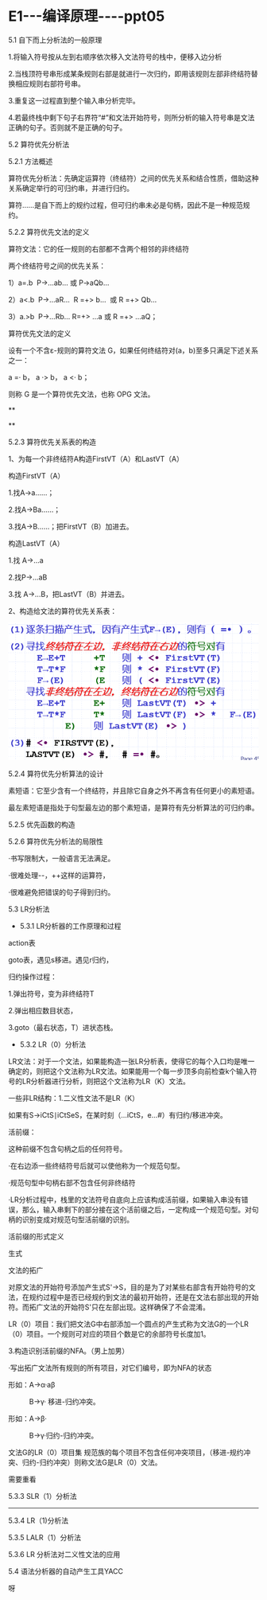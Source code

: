 # E1---编译原理----ppt05

5.1 自下而上分析法的一般原理

1.将输入符号按从左到右顺序依次移入文法符号的栈中，便移入边分析

2.当栈顶符号串形成某条规则右部是就进行一次归约，即用该规则左部非终结符替换相应规则右部符号串。

3.重复这一过程直到整个输入串分析完毕。

4.若最终栈中剩下句子右界符“#”和文法开始符号，则所分析的输入符号串是文法正确的句子。否则就不是正确的句子。

5.2 算符优先分析法

5.2.1 方法概述

算符优先分析法：先确定运算符（终结符）之间的优先关系和结合性质，借助这种关系确定举行的可归约串，并进行归约。

算符……是自下而上的规约过程，但可归约串未必是句柄，因此不是一种规范规约。

5.2.2 算符优先文法的定义

算符文法：它的任一规则的右部都不含两个相邻的非终结符

两个终结符号之间的优先关系：

1）a=.b  P→…ab… 或 P→aQb…

2）a<.b  P→…aR…  R =+> b…  或 R =+> Qb…

3）a.>b  P→…Rb… R=+> …a 或 R =+> …aQ；

算符优先文法的定义

设有一个不含ε-规则的算符文法 G，如果任何终结符对(a，b)至多只满足下述关系之一：

a =· b， a ·> b， a <· b；

则称 G 是一个算符优先文法，也称 OPG 文法。

**

**

5.2.3 算符优先关系表的构造

1、为每一个非终结符A构造FirstVT（A）和LastVT（A）

构造FirstVT（A） 

1.找A->a……；

2.找A->Ba……；

3.找A->B……；把FirstVT（B）加进去。

构造LastVT（A）

1.找 A→...a 

2.找P→...aB

3.找 A→...B，把LastVT（B）并进去。

2、构造给文法的算符优先关系表：

![74a66dd5d56a158a995d4286d6d14191.png](image/74a66dd5d56a158a995d4286d6d14191.png)

5.2.4 算符优先分析算法的设计

素短语：它至少含有一个终结符，并且除它自身之外不再含有任何更小的素短语。

最左素短语是指处于句型最左边的那个素短语，是算符有先分析算法的可归约串。

5.2.5 优先函数的构造

5.2.6 算符优先分析法的局限性

·书写限制大，一般语言无法满足。

·很难处理--，++这样的运算符，

·很难避免把错误的句子得到归约。

5.3 LR分析法

* 5.3.1 LR分析器的工作原理和过程

action表

goto表，遇见s移进。遇见r归约，

归约操作过程：

1.弹出符号，变为非终结符T

2.弹出相应数目状态，

3.goto（最右状态，T）进状态栈。

* 5.3.2 LR（0）分析法

LR文法：对于一个文法，如果能构造一张LR分析表，使得它的每个入口均是唯一确定的，则把这个文法称为LR文法。如果能用一个每一步顶多向前检查k个输入符号的LR分析器进行分析，则把这个文法称为LR（K）文法。

一些非LR结构：1.二义性文法不是LR（K）

如果有S→iCtS∣iCtSeS，在某时刻（…iCtS，e…#）有归约/移进冲突。

活前缀：

这种前缀不包含句柄之后的任何符号。

·在右边添一些终结符号后就可以使他称为一个规范句型。

·规范句型中句柄右部不包含任何非终结符

·LR分析过程中，栈里的文法符号自底向上应该构成活前缀，如果输入串没有错误，那么，输入串剩下的部分接在这个活前缀之后，一定构成一个规范句型。对句柄的识别变成对规范句型活前缀的识别。

活前缀的形式定义

生式

文法的拓广

对原文法的开始符号添加产生式S'->S，目的是为了对某些右部含有开始符号的文法，在规约过程中是否已经规约到文法的最初开始符，还是在文法右部出现的开始符。而拓广文法的开始符S'只在左部出现。这样确保了不会混淆。

LR（0）项目：我们把文法G中右部添加一个圆点的产生式称为文法G的一个LR（0）项目。一个规则可对应的项目个数是它的余部符号长度加1。

3.构造识别活前缀的NFA。（男上加男）

·写出拓广文法所有规则的所有项目，对它们编号，即为NFA的状态

形如：A→α·aβ

　　　B→γ· 移进-归约冲突。

形如：A→β·

　　　B→γ·归约-归约冲突。

文法G的LR（0）项目集 规范族的每个项目不包含任何冲突项目，（移进-规约冲突、归约-归约冲突）则称文法G是LR（0）文法。

需要重看

5.3.3 SLR（1）分析法

---

5.3.4 LR（1)分析法

5.3.5 LALR（1）分析法

5.3.6 LR 分析法对二义性文法的应用

5.4 语法分析器的自动产生工具YACC

呀
